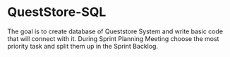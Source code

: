# QuestStore-SQL
The goal is to create database of Queststore System and write basic code that will connect with it. During Sprint Planning Meeting choose the most priority task and split them up in the Sprint Backlog.
